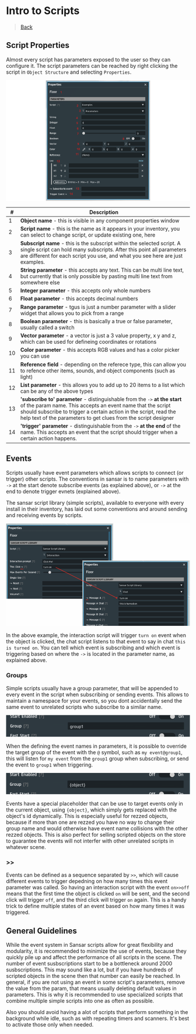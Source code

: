 # Intro to Scripts

> [Back](../README.md)

## Script Properties

Almost every script has parameters exposed to the user so they can configure it. The script parameters can be reached by right clicking the script in `Object Structure` and selecting `Properties`.

![parameters](../assets/parameters.png)

|#|Description|
|---|---|
|1|**Object name** - this is visible in any component properties window|
|2|**Script name** - this is the name as it appears in your inventory, you can select to change script, or update existing one, here|
|3|**Subscript name** - this is the subscript within the selected script. A single script can hold many subscripts. After this point all parameters are different for each script you use, and what you see here are just examples.|
|4|**String parameter** - this accepts any text. This can be multi line text, but currently that is only possible by pasting multi line text from somewhere else|
|5|**Integer parameter** - this accepts only whole numbers|
|6|**Float parameter** - this accepts decimal numbers|
|7|**Range parameter** - tgus is just a number parameter with a slider widget that allows you to pick from a range|
|8|**Boolean parameter** - this is basically a true or false parameter, usually called a switch|
|9|**Vector parameter** - a vector is just a 3 value property, x y and z, which can be used for defineing coordinates or rotations|
|10|**Color parameter** - this accepts RGB values and has a color picker you can use|
|11|**Reference field** - depending on the referece type, this can allow you to refence other items, sounds, and object components (such as light)|
|12|**List parameter** - this allows you to add up to 20 items to a list which can be any of the above types|
|13|**'subscribe to' parameter** - distinguishable from the `->` **at the start** of the param name. This accepts an event name that the script should subscribe to trigger a certain action in the script, read the help text of the parameters to get clues from the script designer|
|14|**'trigger' parameter** - distinguishable from the `->` **at the end** of the name. This accepts an event that the script should trigger when a certain action happens.|

## Events

Scripts usually have event parameters which allows scripts to connect (or trigger) other scripts. The conventions in sansar is to name parameters with `->` at the start denote subscribe events (as explained above), or `->` at the end to denote trigger evnets (explained above).

The sansar script library (simple scripts), available to everyone with every install in their inventory, has laid out some conventions and around sending and receiving events by scripts.

![events](../assets/events.png)

In the above example, the interaction script will trigger `turn on` event when the object is clicked, the chat script listens to that event to say in chat `this is turned on`. You can tell which event is subscribing and which event is triggering based on where the `->` is located in the parameter name, as explained above.

### Groups

Simple scripts usually have a group parameter, that will be appended to every event in the script when subscribing or sending events. This allows to maintain a namespace for your events, so you dont accidentally send the same event to unrelated scripts who subscribe to a similar name.

![group1](../assets/group1.png)

When the defining the event names in parameters, it is possible to override the target group of the event with the `@` symbol, such as `my event@group1`, this will listen for `my event` from the `group1` group when subscribing, or send the event to `group1` when triggering.

![group-object](../assets/group-object.png)

Events have a special placeholder that can be use to target events only in the current object, using `{object}`, which simply gets replaced with the object's id dynamically. This is especially useful for rezzed objects, because if more than one are rezzed you have no way to change their group name and would otherwise have event name collisions with the other rezzed objects. This is also perfect for selling scripted objects on the store to guarantee the events will not interfer with other unrelated scripts in whatever scene.

### >>

Events can be defined as a sequence separated by `>>`, which will cause different events to trigger depedning on how many times this event parameter was called. So having an interaction script with the event `on>>off` means that the first time the object is clicked `on` will be sent, and the second click will trigger `off`, and the third click will trigger `on` again. This is a handy trick to define multiple states of an event based on how many times it was triggered.

## General Guidelines

While the event system in Sansar scripts allow for great flexibility and modularity, it is recommended to minimize the use of events, because they quickly pile up and affect the performance of all scripts in the scene. The number of event susbscriptions start to be a bottleneck around 2000 susbscriptions. This may sound like a lot, but if you have hundreds of scripted objects in the scene then that number can easily be reached. In general, if you are not using an event in some script's parameters, remove the value from the param, that means usually deleting default values in parameters. This is why it is recommended to use specialized scripts that combine multiple simple scripts into one as often as possible.

Also you should avoid having a alot of scripts that perform something in the background while idle, such as with repeating timers and scanners. It's best to activate those only when needed.
